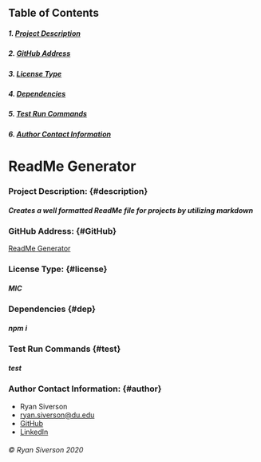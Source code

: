 
## Table of Contents
##### 1. [Project Description](#description)
##### 2. [GitHub Address](#GitHub)
##### 3. [License Type](#license)
##### 4. [Dependencies](#dep)
##### 5. [Test Run Commands](#test)
##### 6. [Author Contact Information](#author)

# **ReadMe Generator**

### **Project Description:** {#description}
##### Creates a well formatted ReadMe file for projects by utilizing markdown 

### **GitHub Address:** {#GitHub}
[ReadMe Generator](https://github.com/rysiphoto/ReadMe-Maker)

### **License Type:** {#license}
##### MIC

### **Dependencies** {#dep}
##### npm i
    
### **Test Run Commands** {#test}
##### test

### **Author Contact Information:** {#author}
* Ryan Siverson
* ryan.siverson@du.edu
* [GitHub](https://github.com/rysiphoto)
* [LinkedIn](https://www.linkedin.com/in/ryan-siverson-695b5a32/)


###### © Ryan Siverson 2020

